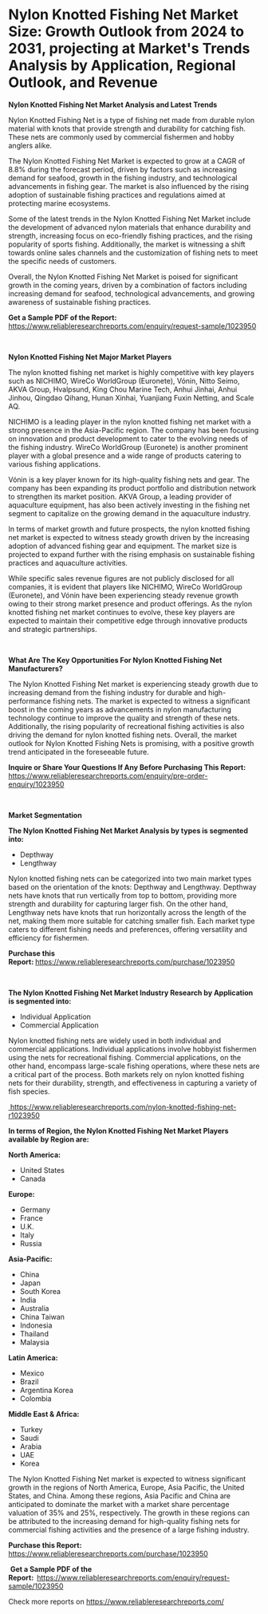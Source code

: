 <p><h1>Nylon Knotted Fishing Net Market Size: Growth Outlook from 2024 to 2031, projecting at Market's Trends Analysis by Application, Regional Outlook, and Revenue</h1></p><p><strong>Nylon Knotted Fishing Net Market Analysis and Latest Trends</strong></p>
<p><p>Nylon Knotted Fishing Net is a type of fishing net made from durable nylon material with knots that provide strength and durability for catching fish. These nets are commonly used by commercial fishermen and hobby anglers alike.</p><p>The Nylon Knotted Fishing Net Market is expected to grow at a CAGR of 8.8% during the forecast period, driven by factors such as increasing demand for seafood, growth in the fishing industry, and technological advancements in fishing gear. The market is also influenced by the rising adoption of sustainable fishing practices and regulations aimed at protecting marine ecosystems.</p><p>Some of the latest trends in the Nylon Knotted Fishing Net Market include the development of advanced nylon materials that enhance durability and strength, increasing focus on eco-friendly fishing practices, and the rising popularity of sports fishing. Additionally, the market is witnessing a shift towards online sales channels and the customization of fishing nets to meet the specific needs of customers.</p><p>Overall, the Nylon Knotted Fishing Net Market is poised for significant growth in the coming years, driven by a combination of factors including increasing demand for seafood, technological advancements, and growing awareness of sustainable fishing practices.</p></p>
<p><strong>Get a Sample PDF of the Report:&nbsp;</strong> <a href="https://www.reliableresearchreports.com/enquiry/request-sample/1023950">https://www.reliableresearchreports.com/enquiry/request-sample/1023950</a></p>
<p>&nbsp;</p>
<p><strong>Nylon Knotted Fishing Net Major Market Players</strong></p>
<p><p>The nylon knotted fishing net market is highly competitive with key players such as NICHIMO, WireCo WorldGroup (Euronete), Vónin, Nitto Seimo, AKVA Group, Hvalpsund, King Chou Marine Tech, Anhui Jinhai, Anhui Jinhou, Qingdao Qihang, Hunan Xinhai, Yuanjiang Fuxin Netting, and Scale AQ.</p><p>NICHIMO is a leading player in the nylon knotted fishing net market with a strong presence in the Asia-Pacific region. The company has been focusing on innovation and product development to cater to the evolving needs of the fishing industry. WireCo WorldGroup (Euronete) is another prominent player with a global presence and a wide range of products catering to various fishing applications.</p><p>Vónin is a key player known for its high-quality fishing nets and gear. The company has been expanding its product portfolio and distribution network to strengthen its market position. AKVA Group, a leading provider of aquaculture equipment, has also been actively investing in the fishing net segment to capitalize on the growing demand in the aquaculture industry.</p><p>In terms of market growth and future prospects, the nylon knotted fishing net market is expected to witness steady growth driven by the increasing adoption of advanced fishing gear and equipment. The market size is projected to expand further with the rising emphasis on sustainable fishing practices and aquaculture activities.</p><p>While specific sales revenue figures are not publicly disclosed for all companies, it is evident that players like NICHIMO, WireCo WorldGroup (Euronete), and Vónin have been experiencing steady revenue growth owing to their strong market presence and product offerings. As the nylon knotted fishing net market continues to evolve, these key players are expected to maintain their competitive edge through innovative products and strategic partnerships.</p></p>
<p>&nbsp;</p>
<p><strong>What Are The Key Opportunities For Nylon Knotted Fishing Net Manufacturers?</strong></p>
<p><p>The Nylon Knotted Fishing Net market is experiencing steady growth due to increasing demand from the fishing industry for durable and high-performance fishing nets. The market is expected to witness a significant boost in the coming years as advancements in nylon manufacturing technology continue to improve the quality and strength of these nets. Additionally, the rising popularity of recreational fishing activities is also driving the demand for nylon knotted fishing nets. Overall, the market outlook for Nylon Knotted Fishing Nets is promising, with a positive growth trend anticipated in the foreseeable future.</p></p>
<p><strong>Inquire or Share Your Questions If Any Before Purchasing This Report:</strong> <a href="https://www.reliableresearchreports.com/enquiry/pre-order-enquiry/1023950">https://www.reliableresearchreports.com/enquiry/pre-order-enquiry/1023950</a></p>
<p>&nbsp;</p>
<p><strong>Market Segmentation</strong></p>
<p><strong>The Nylon Knotted Fishing Net Market Analysis by types is segmented into:</strong></p>
<p><ul><li>Depthway</li><li>Lengthway</li></ul></p>
<p><p>Nylon knotted fishing nets can be categorized into two main market types based on the orientation of the knots: Depthway and Lengthway. Depthway nets have knots that run vertically from top to bottom, providing more strength and durability for capturing larger fish. On the other hand, Lengthway nets have knots that run horizontally across the length of the net, making them more suitable for catching smaller fish. Each market type caters to different fishing needs and preferences, offering versatility and efficiency for fishermen.</p></p>
<p><strong>Purchase this Report:&nbsp;</strong><a href="https://www.reliableresearchreports.com/purchase/1023950">https://www.reliableresearchreports.com/purchase/1023950</a></p>
<p>&nbsp;</p>
<p><strong>The Nylon Knotted Fishing Net Market Industry Research by Application is segmented into:</strong></p>
<p><ul><li>Individual Application</li><li>Commercial Application</li></ul></p>
<p><p>Nylon knotted fishing nets are widely used in both individual and commercial applications. Individual applications involve hobbyist fishermen using the nets for recreational fishing. Commercial applications, on the other hand, encompass large-scale fishing operations, where these nets are a critical part of the process. Both markets rely on nylon knotted fishing nets for their durability, strength, and effectiveness in capturing a variety of fish species.</p></p>
<p><a href="https://www.reliableresearchreports.com/nylon-knotted-fishing-net-r1023950">&nbsp;https://www.reliableresearchreports.com/nylon-knotted-fishing-net-r1023950</a></p>
<p><strong>In terms of Region, the Nylon Knotted Fishing Net Market Players available by Region are:</strong></p>
<p>
    <p> <strong> North America: </strong>
        <ul>
            <li>United States</li>
            <li>Canada</li>
        </ul>
        </p> 
    <p> <strong> Europe: </strong>
        <ul>
            <li>Germany</li>
            <li>France</li>
            <li>U.K.</li>
            <li>Italy</li>
            <li>Russia</li>
        </ul>
        </p> 
    <p> <strong> Asia-Pacific: </strong>
        <ul>
            <li>China</li>
            <li>Japan</li>
            <li>South Korea</li>
            <li>India</li>
            <li>Australia</li>
            <li>China Taiwan</li>
            <li>Indonesia</li>
            <li>Thailand</li>
            <li>Malaysia</li>
        </ul>
        </p> 
    <p> <strong> Latin America: </strong>
        <ul>
            <li>Mexico</li>
            <li>Brazil</li>
            <li>Argentina Korea</li>
            <li>Colombia</li>
        </ul>
        </p> 
    <p> <strong> Middle East & Africa: </strong>
        <ul>
            <li>Turkey</li>
            <li>Saudi</li>
            <li>Arabia</li>
            <li>UAE</li>
            <li>Korea</li>
        </ul>
    </p>
    </p>
<p><p>The Nylon Knotted Fishing Net market is expected to witness significant growth in the regions of North America, Europe, Asia Pacific, the United States, and China. Among these regions, Asia Pacific and China are anticipated to dominate the market with a market share percentage valuation of 35% and 25%, respectively. The growth in these regions can be attributed to the increasing demand for high-quality fishing nets for commercial fishing activities and the presence of a large fishing industry.</p></p>
<p><strong>Purchase this Report: </strong><a href="https://www.reliableresearchreports.com/purchase/1023950">https://www.reliableresearchreports.com/purchase/1023950</a></p>
<p>&nbsp;<strong>Get a Sample PDF of the Report:&nbsp;&nbsp;</strong><a href="https://www.reliableresearchreports.com/enquiry/request-sample/1023950">https://www.reliableresearchreports.com/enquiry/request-sample/1023950</a></p>
<p><strong></strong></p>
<p>Check more reports on <a href="https://www.reliableresearchreports.com/">https://www.reliableresearchreports.com/</a></p>